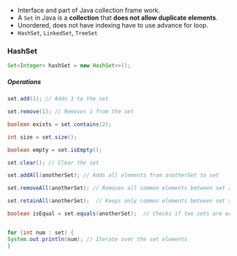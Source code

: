 - Interface and part of Java collection frame work.
- A `Set` in Java is a **collection** that **does not allow duplicate elements**.
- Unordered, does not have indexing have to use advance for loop.
- `HashSet`, `LinkedSet`, `TreeSet`
### HashSet
```java
Set<Integer> hashSet = new HashSet<>();
```
##### Operations
```java
set.add(1); // Adds 1 to the set

set.remove(1); // Removes 1 from the set

boolean exists = set.contains(2);

int size = set.size();

boolean empty = set.isEmpty();

set.clear(); // Clear the set

set.addAll(anotherSet); // Adds all elements from anotherSet to set

set.removeAll(anotherSet); // Removes all common elements between set and anotherSet

set.retainAll(anotherSet);  // Keeps only common elements between set and anotherSet

boolean isEqual = set.equals(anotherSet);  // Checks if two sets are equal


for (int num : set) {
System.out.println(num); // Iterate over the set elements 
}
```
